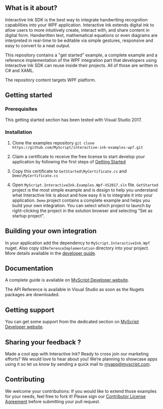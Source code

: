 ## What is it about?

Interactive Ink SDK is the best way to integrate handwriting recognition capabilities into your WPF application. Interactive Ink extends digital ink to allow users to more intuitively create, interact with, and share content in digital form. Handwritten text, mathematical equations or even diagrams are interpreted in real-time to be editable via simple gestures, responsive and easy to convert to a neat output.

This repository contains a "get started" example, a complete example and a reference implementation of the WPF integration part that developers using Interactive Ink SDK can reuse inside their projects. All of those are written in C# and XAML.

The repository content targets WPF platform.

## Getting started

### Prerequisites
This getting started section has been tested with Visual Studio 2017.

### Installation

1. Clone the examples repository  `git clone https://github.com/MyScript/interactive-ink-examples-wpf.git`

2. Claim a certificate to receive the free license to start develop your application by following the first steps of [Getting Started](https://developer.myscript.com/getting-started)

3. Copy this certificate to `GetStarted\MyCertificate.cs` and `Demo\MyCertificate.cs`

4. Open `MyScript.InteractiveInk.Examples.Wpf-VS2017.sln` file. `GetStarted` project is the most simple example and is design to help you understand what Interactive Ink is about and how easy it is to integrate it into your application. `Demo` project contains a complete example and helps you build your own integration. You can select which project to launch by right-clicking the project in the solution browser and selecting "Set as startup project".

## Building your own integration

In your application add the dependency to `MyScript.InteractiveInk.Wpf` nuget. Also copy `UIReferenceImplementation` directory into your project. More details available in the [developer guide](https://developer.myscript.com/docs/interactive-ink/1.0/windows/).

## Documentation

A complete guide is available on [MyScript Developer website](https://developer.myscript.com/docs/interactive-ink/latest/windows/).

The API Reference is available in Visual Studio as soon as the Nugets packages are downloaded.

## Getting support

You can get some support from the dedicated section on [MyScript Developer website](https://devportal.corp.myscript.com/support/).

## Sharing your feedback ?

Made a cool app with Interactive Ink? Ready to cross join our marketing efforts? We would love to hear about you!
We’re planning to showcase apps using it so let us know by sending a quick mail to [myapp@myscript.com](mailto://myapp@myscript.com).

## Contributing

We welcome your contributions:
If you would like to extend those examples for your needs, feel free to fork it!
Please sign our [Contributor License Agreement](CONTRIBUTING.md) before submitting your pull request.